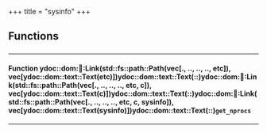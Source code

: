 +++
title = "sysinfo"
+++
## Functions

### 


_____________________
#### Function ydoc::dom::link::Link(std::fs::path::Path(vec[., .., .., .., etc]), vec[ydoc::dom::text::Text(etc)])ydoc::dom::text::Text(::)ydoc::dom::link::Link(std::fs::path::Path(vec[., .., .., .., etc, c]), vec[ydoc::dom::text::Text(c)])ydoc::dom::text::Text(::)ydoc::dom::link::Link(std::fs::path::Path(vec[., .., .., .., etc, c, sysinfo]), vec[ydoc::dom::text::Text(sysinfo)])ydoc::dom::text::Text(::)`get_nprocs`
_____________________


